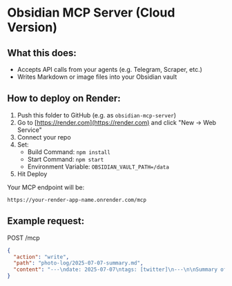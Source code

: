 # Obsidian MCP Server (Cloud Version)

## What this does:
- Accepts API calls from your agents (e.g. Telegram, Scraper, etc.)
- Writes Markdown or image files into your Obsidian vault

## How to deploy on Render:
1. Push this folder to GitHub (e.g. as `obsidian-mcp-server`)
2. Go to [https://render.com](https://render.com) and click "New → Web Service"
3. Connect your repo
4. Set:
   - Build Command: `npm install`
   - Start Command: `npm start`
   - Environment Variable: `OBSIDIAN_VAULT_PATH=/data`
5. Hit Deploy

Your MCP endpoint will be:
```
https://your-render-app-name.onrender.com/mcp
```

## Example request:
POST /mcp
```json
{
  "action": "write",
  "path": "photo-log/2025-07-07-summary.md",
  "content": "---\ndate: 2025-07-07\ntags: [twitter]\n---\n\nSummary of the post here."
}
```
